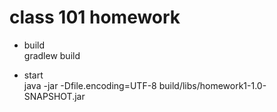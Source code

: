 # class 101 homework


* build\
gradlew build

* start\
java -jar -Dfile.encoding=UTF-8 build/libs/homework1-1.0-SNAPSHOT.jar
